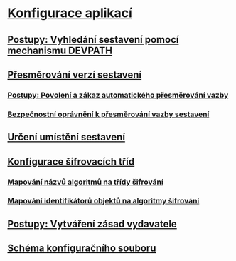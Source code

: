 # [Konfigurace aplikací](index.md)
## [Postupy: Vyhledání sestavení pomocí mechanismu DEVPATH](how-to-locate-assemblies-by-using-devpath.md)
## [Přesměrování verzí sestavení](redirect-assembly-versions.md)
### [Postupy: Povolení a zákaz automatického přesměrování vazby](how-to-enable-and-disable-automatic-binding-redirection.md)
### [Bezpečnostní oprávnění k přesměrování vazby sestavení](assembly-binding-redirection-security-permission.md)
## [Určení umístění sestavení](specify-assembly-location.md)
## [Konfigurace šifrovacích tříd](configure-cryptography-classes.md)
### [Mapování názvů algoritmů na třídy šifrování](map-algorithm-names-to-cryptography-classes.md)
### [Mapování identifikátorů objektů na algoritmy šifrování](map-object-identifiers-to-cryptography-algorithms.md)
## [Postupy: Vytváření zásad vydavatele](how-to-create-a-publisher-policy.md)
## [Schéma konfiguračního souboru](file-schema/index.md)
